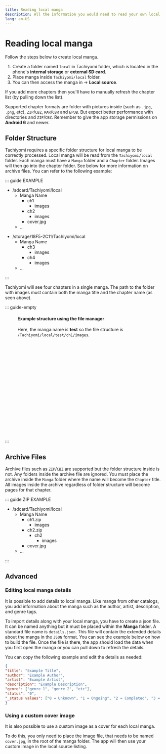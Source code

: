 ```yaml
---
title: Reading local manga
description: All the information you would need to read your own local manga.
lang: en-US
---
```


# Reading local manga

Follow the steps below to create local manga.

1. Create a folder named `local` in Tachiyomi folder, which is located in the phone's **internal storage** or **external SD card**.
1. Place manga inside `Tachiyomi/local` folder.
1. You can then access the manga in <Navigation item="browse"/> → **Local source**.

If you add more chapters then you'll have to manually refresh the chapter list (by pulling down the list).

Supported chapter formats are folder with pictures inside (such as `.jpg`, `.png`, etc), `ZIP`/`CBZ`, `RAR`/`CBR` and `EPUB`. But expect better performance with directories and `ZIP`/`CBZ`.
<el-alert type="warning" title="Warning!" show-icon :closable="false">Remember to give the app storage permissions on <strong>Android 6</strong> and newer.</el-alert>

## Folder Structure

Tachiyomi requires a specific folder structure for local manga to be correctly processed. Local manga will be read from the `Tachiyomi/local` folder. Each manga must have a `Manga` folder and a `Chapter` folder. Images will then go into the chapter folder. See below for more information on archive files. You can refer to the following example:

::: guide EXAMPLE
<div class="side-by-side">
	<ul class="file-tree">
		<li>
			/sdcard/Tachiyomi/local
			<ul>
				<li>
					Manga Name
					<ul>
						<li>
							ch1
							<ul>
								<li class="file">images</li>
							</ul>
						</li>
						<li>
							ch2
							<ul>
								<li class="file">images</li>
							</ul>
						</li>
						<li class="file">cover.jpg</li>
					</ul>
				</li>
				<li>&hellip;</li>
			</ul>
		</li>
	</ul>
	<ul class="file-tree">
		<li>
			/storage/18F5-2C11/Tachiyomi/local
			<ul>
				<li>
					Manga Name
					<ul>
						<li>
							ch3
							<ul>
								<li class="file">images</li>
							</ul>
						</li>
						<li>
							ch4
							<ul>
								<li class="file">images</li>
							</ul>
						</li>
					</ul>
				</li>
				<li>&hellip;</li>
			</ul>
		</li>
	</ul>
</div>
:::

Tachiyomi will see four chapters in a single manga.
The path to the folder with images must contain both the manga title and the chapter name (as seen above).

::: guide-empty
<figure class="centered">
	<h4>Example structure using the file manager</h4>
	<p>Here, the manga name is <strong>test</strong> so the file structure is <code>/Tachiyomi/local/test/ch1/images</code>.</p>
	<img class="zoomable" height="300" :src="$withBase('/assets/guides_local-manga.jpg')">
</figure>
:::

## Archive Files

Archive files such as `ZIP`/`CBZ` are supported but the folder structure inside is not. Any folders inside the archive file are ignored. You must place the archive inside the `Manga` folder where the name will become the `Chapter` title. All images inside the archive regardless of folder structure will become pages for that chapter.

::: guide ZIP EXAMPLE
<ul class="file-tree">
		<li>
			/sdcard/Tachiyomi/local
			<ul>
				<li>
					Manga Name
					<ul>
						<li>
							ch1.zip
							<ul>
								<li class="file">images</li>
							</ul>
						</li>
						<li>
							ch2.zip
							<ul>
								<li>
									ch2
									<ul>
										<li class="file">images</li>
									</ul>
								</li>
							</ul>
						</li>
						<li class="file">cover.jpg</li>
					</ul>
				</li>
				<li>&hellip;</li>
			</ul>
		</li>
</ul>
:::


## Advanced

### Editing local manga details

It is possible to add details to local manga. Like manga from other catalogs, you add information about the manga such as the author, artist, description, and genre tags.

To import details along with your local manga, you have to create a json file. It can be named anything but it must be placed within the **Manga** folder. A standard file name is `details.json`. This file will contain the extended details about the manga in the `JSON` format. You can see the example below on how to build the file. Once the file is there, the app should load the data when you first open the manga or you can pull down to refresh the details.

You can copy the following example and edit the details as needed:
``` json
{
"title": "Example Title",
"author": "Example Author",
"artist": "Example Artist",
"description": "Example Description",
"genre": ["genre 1", "genre 2", "etc"],
"status": "0",
"_status values": ["0 = Unknown", "1 = Ongoing", "2 = Completed", "3 = Licensed"]
}
```

### Using a custom cover image

It is also possible to use a custom image as a cover for each local manga.

To do this, you only need to place the image file, that needs to be named
`cover.jpg`, in the root of the manga folder. The app will then use your
custom image in the local source listing.
